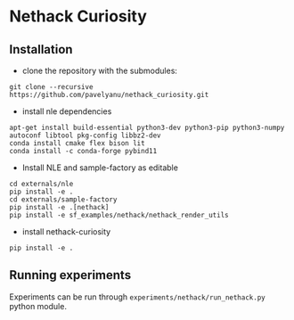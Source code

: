 # Nethack Curiosity

## Installation

- clone the repository with the submodules:
```
git clone --recursive https://github.com/pavelyanu/nethack_curiosity.git
```
- install nle dependencies
```
apt-get install build-essential python3-dev python3-pip python3-numpy autoconf libtool pkg-config libbz2-dev
conda install cmake flex bison lit
conda install -c conda-forge pybind11
```
- Install NLE and sample-factory as editable
```
cd externals/nle
pip install -e .
cd externals/sample-factory
pip install -e .[nethack]
pip install -e sf_examples/nethack/nethack_render_utils
```
- install nethack-curiosity
```
pip install -e .
```

## Running experiments

Experiments can be run through `experiments/nethack/run_nethack.py` python module.

